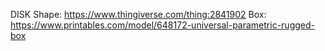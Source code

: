 DISK Shape: https://www.thingiverse.com/thing:2841902
Box: https://www.printables.com/model/648172-universal-parametric-rugged-box